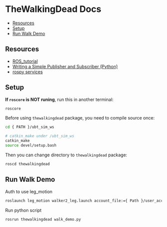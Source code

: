 
# TheWalkingDead Docs

- [Resources](#resources)
- [Setup](#setup)
- [Run Walk Demo](#run-walk-demo)

## Resources

- [ROS_tutorial](https://www.youtube.com/watch?v=Q5y-3aZdzfQ&list=PLJNGprAk4DF5PY0kB866fEZfz6zMLJTF8)
- [Writing a Simple Publisher and Subscriber (Python)](http://wiki.ros.org/ROS/Tutorials/WritingPublisherSubscriber%28python%29)
- [rospy services](http://wiki.ros.org/ROS/Tutorials/WritingServiceClient%28python%29)


## Setup
**If `roscore` is NOT runing**, run this in another terminal:
```bash
roscore
```

Before using `thewalkingdead` package, you need to compile source once:
```bash
cd { PATH }/ubt_sim_ws

# catkin_make under /ubt_sim_ws
catkin_make
source devel/setup.bash
```

Then you can change directory to `thewalkingdead` package:
```bash
roscd thewalkingdead
```



## Run Walk Demo
Auth to use leg_motion
```bash
roslaunch leg_motion walker2_leg.launch account_file:={ Path }/user_account.json
```

Run python script
```bash
rosrun thewalkingdead walk_demo.py
```


